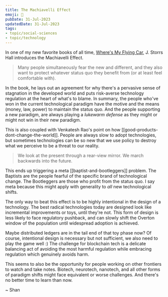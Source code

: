 ```yaml
---
title: The Machiavelli Effect
emoji: 🤿
pubDate: 31-Jul-2023
updatedDate: 31-Jul-2023
tags:
- topic/social-sciences
- topic/technology
---
```


In one of my new favorite books of all time, [Where's My Flying Car](), J. Storrs Hall introduces the Machiavelli Effect.

>Many people simultaneously fear the new and different, and they also want to protect whatever status quo they benefit from (or at least feel comfortable with).

In the book, he lays out an agreement for why there's a pervasive sense of stagnation in the developed world and puts risk-averse technology regulation at the heart of what's to blame. In summary, the people who've won in the current technological paradigm have the motive and the means (money, law, power) to maintain the status quo. And the people supporting a new paradigm, are always playing a _lukewarm defense_ as they might or might not win in their new paradigm.

This is also coupled with Venkatesh Rao's point on how [[good-products-dont-change-the-world]]. People are always slow to adopt technologies, but sometimes technologies can be so new that we use policy to destroy what we perceive to be a threat to our reality.

>We look at the present through a rear-view mirror. We march backwards into the future.

This ends up triggering a meta [[baptist-and-bootleggers]] problem. The Baptists are the people fearful of the specific brand of technological change. The Bootleggers are those who profit from the status quo. I say meta because this might apply with generality to _all_ new technological shifts.

The only way to beat this effect is to be highly intentional in the design of a technology. The best radical technologies today are designed look like incremental improvements or toys, until they're not. This form of design is less likely to face regulatory pushback, and can slowly shift the Overton window of the population until widespread adoption is achieved.

Maybe distributed ledgers are in the tail end of that toy phase now? Of course, intentional design is necessary but not sufficient, we also need to play the game well :) The challenge for blockchain tech is a delicate balancing act of avoiding the most harmful regulation while embracing regulation which genuinely avoids harm.

This seems to also be the opportunity for people working on other frontiers to watch and take notes. Biotech, neurotech, nanotech, and all other forms of paradigm shifts might face equivalent or worse challenges. And there's no better time to learn than now.

~ Shan